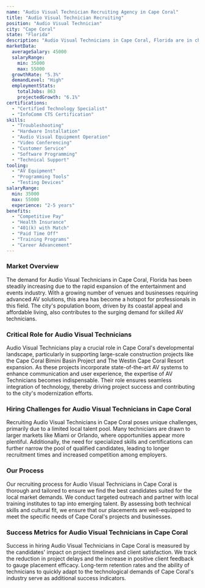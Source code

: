 ```yaml
---
name: "Audio Visual Technician Recruiting Agency in Cape Coral"
title: "Audio Visual Technician Recruiting"
position: "Audio Visual Technician"
city: "Cape Coral"
state: "Florida"
description: "Audio Visual Technicians in Cape Coral, Florida are in charge of setting up, operating, and maintaining equipment used for video, sound, and light during events and performances."
marketData:
  averageSalary: 45000
  salaryRange:
    min: 35000
    max: 55000
  growthRate: "5.3%"
  demandLevel: "High"
  employmentStats:
    totalJobs: 863
    projectedGrowth: "6.1%"
certifications:
  - "Certified Technology Specialist"
  - "InfoComm CTS Certification"
skills:
  - "Troubleshooting"
  - "Hardware Installation"
  - "Audio Visual Equipment Operation"
  - "Video Conferencing"
  - "Customer Service"
  - "Software Programming"
  - "Technical Support"
tooling:
  - "AV Equipment"
  - "Programming Tools"
  - "Testing Devices"
salaryRange:
  min: 35000
  max: 55000
  experience: "2-5 years"
benefits:
  - "Competitive Pay"
  - "Health Insurance"
  - "401(k) with Match"
  - "Paid Time Off"
  - "Training Programs"
  - "Career Advancement"
---
```


### Market Overview
The demand for Audio Visual Technicians in Cape Coral, Florida has been steadily increasing due to the rapid expansion of the entertainment and events industry. With a growing number of venues and businesses requiring advanced AV solutions, this area has become a hotspot for professionals in this field. The city's population boom, driven by its coastal appeal and affordable living, also contributes to the surging demand for skilled AV technicians.

### Critical Role for Audio Visual Technicians
Audio Visual Technicians play a crucial role in Cape Coral's developmental landscape, particularly in supporting large-scale construction projects like the Cape Coral Bimini Basin Project and The Westin Cape Coral Resort expansion. As these projects incorporate state-of-the-art AV systems to enhance communication and user experience, the expertise of AV Technicians becomes indispensable. Their role ensures seamless integration of technology, thereby driving project success and contributing to the city's modernization efforts.

### Hiring Challenges for Audio Visual Technicians in Cape Coral
Recruiting Audio Visual Technicians in Cape Coral poses unique challenges, primarily due to a limited local talent pool. Many technicians are drawn to larger markets like Miami or Orlando, where opportunities appear more plentiful. Additionally, the need for specialized skills and certifications can further narrow the pool of qualified candidates, leading to longer recruitment times and increased competition among employers.

### Our Process
Our recruiting process for Audio Visual Technicians in Cape Coral is thorough and tailored to ensure we find the best candidates suited for the local market demands. We conduct targeted outreach and partner with local training institutes to tap into emerging talent. By assessing both technical skills and cultural fit, we ensure that our placements are well-equipped to meet the specific needs of Cape Coral's projects and businesses.

### Success Metrics for Audio Visual Technicians in Cape Coral
Success in hiring Audio Visual Technicians in Cape Coral is measured by the candidates' impact on project timelines and client satisfaction. We track the reduction in project delays and the increase in positive client feedback to gauge placement efficacy. Long-term retention rates and the ability of technicians to quickly adapt to the technological demands of Cape Coral's industry serve as additional success indicators.